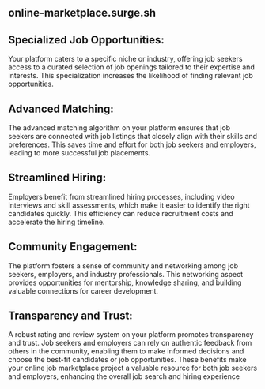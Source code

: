 ##  online-marketplace.surge.sh

## Specialized Job Opportunities:

Your platform caters to a specific niche or industry, offering job seekers access to a curated selection of job openings tailored to their expertise and interests. This specialization increases the likelihood of finding relevant job opportunities.

## Advanced Matching:

The advanced matching algorithm on your platform ensures that job seekers are connected with job listings that closely align with their skills and preferences. This saves time and effort for both job seekers and employers, leading to more successful job placements.

## Streamlined Hiring:

Employers benefit from streamlined hiring processes, including video interviews and skill assessments, which make it easier to identify the right candidates quickly. This efficiency can reduce recruitment costs and accelerate the hiring timeline.

## Community Engagement:

The platform fosters a sense of community and networking among job seekers, employers, and industry professionals. This networking aspect provides opportunities for mentorship, knowledge sharing, and building valuable connections for career development.

## Transparency and Trust:

A robust rating and review system on your platform promotes transparency and trust. Job seekers and employers can rely on authentic feedback from others in the community, enabling them to make informed decisions and choose the best-fit candidates or job opportunities.
These benefits make your online job marketplace project a valuable resource for both job seekers and employers, enhancing the overall job search and hiring experience
